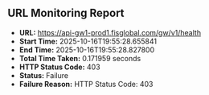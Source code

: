 ## URL Monitoring Report

- **URL:** https://api-gw1-prod1.fisglobal.com/gw/v1/health
- **Start Time:** 2025-10-16T19:55:28.655841
- **End Time:** 2025-10-16T19:55:28.827800
- **Total Time Taken:** 0.171959 seconds
- **HTTP Status Code:** 403
- **Status:** Failure
- **Failure Reason:** HTTP Status Code: 403
